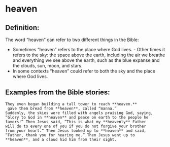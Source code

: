 heaven
======

###

Definition:
-----------

The word “heaven” can refer to two different things in the Bible:

-   Sometimes “heaven” refers to the place where God lives.  -
Other times it refers to the sky: the space above the earth,
    including the air we breathe and everything we see above the earth,
    such as the blue expanse and the clouds, sun, moon, and stars.
-   In some contexts “heaven” could refer to both the sky and
the place
    where God lives.

Examples from the Bible stories:
--------------------------------

    They even began building a tall tower to reach **heaven.**
     gave them bread from **heaven**, called “manna.”
    Suddenly, the skies were filled with angels praising God, saying,
    “Glory to God in **heaven** and peace on earth to the people he
    favors!” Then Jesus said, “This is what my **heavenly** Father
    will do to every one of you if you do not forgive your brother
    from your heart.” Then Jesus looked up to **heaven** and said,
    “Father, thank you for hearing me.” Then Jesus went up to
    **heaven**, and a cloud hid him from their sight.
